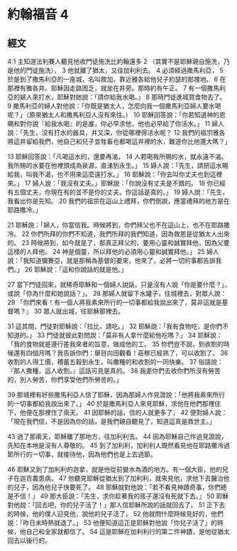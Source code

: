 # 約翰福音 4

## 經文 
4:1 主知道法利賽人聽見他收門徒施洗比約翰還多 2 （其實不是耶穌親自施洗，乃是他的門徒施洗）， 3 他就離了猶太，又往加利利去。 4 必須經過撒馬利亞， 5 於是到了撒馬利亞的一座城，名叫敘加，靠近雅各給他兒子約瑟的那塊地。 6 在那裡有雅各井。耶穌因走路困乏，就坐在井旁。那時約有午正。 7 有一個撒馬利亞的婦人來打水，耶穌對她說：「請你給我水喝。」 8 那時門徒進城買食物去了。 9 撒馬利亞的婦人對他說：「你既是猶太人，怎麼向我一個撒馬利亞婦人要水喝呢？」（原來猶太人和撒馬利亞人沒有來往。） 10 耶穌回答說：「你若知道神的恩賜和對你說『給我水喝』的是誰，你必早求他，他也必早給了你活水。」 11 婦人說：「先生，沒有打水的器具，井又深，你從哪裡得活水呢？ 12 我們的祖宗雅各將這井留給我們，他自己和兒子並牲畜也都喝這井裡的水，難道你比他還大嗎？」

13 耶穌回答說：「凡喝這水的，還要再渴， 14 人若喝我所賜的水，就永遠不渴。我所賜的水要在他裡頭成為泉源，直湧到永生。」 15 婦人說：「先生，請把這水賜給我，叫我不渴，也不用來這麼遠打水。」 16 耶穌說：「你去叫你丈夫也到這裡來。」 17 婦人說：「我沒有丈夫。」耶穌說：「你說沒有丈夫是不錯的。 18 你已經有五個丈夫，你現在有的並不是你的丈夫。你這話是真的。」 19 婦人說：「先生，我看出你是先知。 20 我們的祖宗在這山上禮拜，你們倒說，應當禮拜的地方是在耶路撒冷。」

21 耶穌說：「婦人，你當信我。時候將到，你們拜父也不在這山上，也不在耶路撒冷。 22 你們所拜的你們不知道，我們所拜的我們知道，因為救恩是從猶太人出來的。 23 時候將到，如今就是了，那真正拜父的，要用心靈和誠實拜他，因為父要這樣的人拜他。 24 神是個靈，所以拜他的必須用心靈和誠實拜他。」 25 婦人說：「我知道彌賽亞，就是那稱為基督的要來，他來了，必將一切的事都告訴我們。」 26 耶穌說：「這和你說話的就是他。」

27 當下門徒回來，就稀奇耶穌和一個婦人說話，只是沒有人說「你是要什麼？」，或說「你為什麼和她說話？」。 28 那婦人就留下水罐子，往城裡去，對眾人說： 29 「你們來看！有一個人將我素來所行的一切事都給我說出來了，莫非這就是基督嗎？」 30 眾人就出城，往耶穌那裡去。

31 這其間，門徒對耶穌說：「拉比，請吃。」 32 耶穌說：「我有食物吃，是你們不知道的。」 33 門徒就彼此對問說：「莫非有人拿什麼給他吃嗎？」 34 耶穌說：「我的食物就是遵行差我來者的旨意，做成他的工。 35 你們豈不說，到收割的時候還有四個月嗎？我告訴你們：舉目向田觀看！莊稼已經熟了，可以收割了。 36 收割的人得工價，積蓄五穀到永生，叫撒種的和收割的一同快樂。 37 俗語說：『那人撒種，這人收割。』這話可見是真的。 38 我差你們去收你們所沒有勞苦的，別人勞苦，你們享受他們所勞苦的。」

39 那城裡有好些撒馬利亞人信了耶穌，因為那婦人作見證說：「他將我素來所行的一切事都給我說出來了。」 40 於是撒馬利亞人來見耶穌，求他在他們那裡住下，他便在那裡住了兩天。 41 因耶穌的話，信的人就更多了， 42 便對婦人說：「現在我們信，不是因為你的話，是我們親自聽見了，知道這真是救世主。」

43 過了那兩天，耶穌離了那地方，往加利利去。 44 因為耶穌自己作過見證說，先知在本地是沒有人尊敬的。 45 到了加利利，加利利人既然看見他在耶路撒冷過節所行的一切事，就接待他，因為他們也是上去過節。

46 耶穌又到了加利利的迦拿，就是他從前變水為酒的地方。有一個大臣，他的兒子在迦百農患病。 47 他聽見耶穌從猶太到了加利利，就來見他，求他下去醫治他的兒子，因為他兒子快要死了。 48 耶穌就對他說：「若不看見神蹟奇事，你們總是不信！」 49 那大臣說：「先生，求你趁著我的孩子還沒有死就下去。」 50 耶穌對他說：「回去吧，你的兒子活了！」那人信耶穌所說的話就回去了。 51 正下去的時候，他的僕人迎見他，說他的兒子活了。 52 他就問什麼時候見好的，他們說：「昨日未時熱就退了。」 53 他便知道這正是耶穌對他說「你兒子活了」的時候，他自己和全家就都信了。 54 這是耶穌在加利利行的第二件神蹟，是他從猶太回去以後行的。
